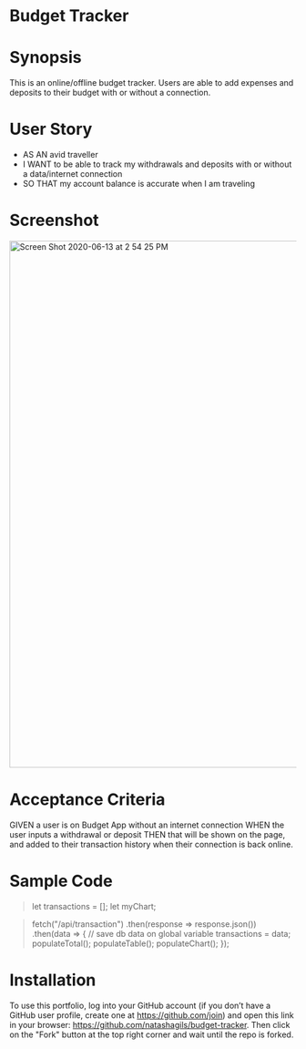 # Budget Tracker

# Synopsis

This is an online/offline budget tracker. Users are able to add expenses and deposits to their budget with or without a connection. 


# User Story
* AS AN avid traveller
* I WANT to be able to track my withdrawals and deposits with or without a data/internet connection
* SO THAT my account balance is accurate when I am traveling


# Screenshot 
<img width="925" alt="Screen Shot 2020-06-13 at 2 54 25 PM" src="https://user-images.githubusercontent.com/56641651/84576856-c7a5aa00-ad85-11ea-92b6-78b5ea1f6ec4.png">


# Acceptance Criteria 

GIVEN a user is on Budget App without an internet connection
WHEN the user inputs a withdrawal or deposit
THEN that will be shown on the page, and added to their transaction history when their connection is back online.


# Sample Code


> let transactions = [];
> let myChart;

> fetch("/api/transaction")
 >  .then(response => response.json())
 >  .then(data => {
 >    // save db data on global variable
 >    transactions = data;
 >    populateTotal();
 >    populateTable();
>     populateChart();
>   });


  
  
 # Installation
To use this portfolio, log into your GitHub account (if you don’t have a GitHub user profile, create one at https://github.com/join) and open this link in your browser: https://github.com/natashagils/budget-tracker. Then click on the "Fork" button at the top right corner and wait until the repo is forked. 

 
